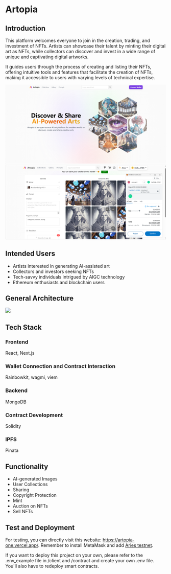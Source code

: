 # Artopia
## Introduction
This platform welcomes everyone to join in the creation, trading, and investment of NFTs. Artists can showcase their talent by minting their digital art as NFTs, while collectors can discover and invest in a wide range of unique and captivating digital artworks.

It guides users through the process of creating and listing their NFTs, offering intuitive tools and features that facilitate the creation of NFTs, making it accessible to users with varying levels of technical expertise.

[<img src="./src/homepage.png" width="768" center/>](./src/homepage.png)
[<img src="./src/create.png" width="768" center/>](./src/create.png)


## Intended Users
- Artists interested in generating AI-assisted art
- Collectors and investors seeking  NFTs
- Tech-savvy individuals intrigued by AIGC technology
- Ethereum enthusiasts and blockchain users

## General Architecture
[<img src="./src/architecture.png" width="768" center/>](./src/architecture.png)

## Tech Stack
### Frontend
React, Next.js

### Wallet Connection and Contract Interaction 
Rainbowkit, wagmi, viem

### Backend
MongoDB

### Contract Development
Solidity

### IPFS
Pinata

## Functionality
- AI-generated Images
- User Collections
- Sharing
- Copyright Protection
- Mint
- Auction on NFTs
- Sell NFTs

## Test and Deployment
For testing, you can directly visit this website: https://artopia-one.vercel.app/. Remember to install MetaMask and add [Aries testnet](https://docs.axiomesh.io/en/documentation/getting-started/resources/resources).

If you want to deploy this project on your own, please refer to the .env_example file in /client and /contract and create your own .env file. You'll also have to redeploy smart contracts.